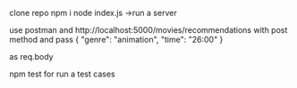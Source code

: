 clone repo
npm i 
node index.js ->run a server

use postman and http://localhost:5000/movies/recommendations with post method and pass {
    "genre": "animation",
    "time": "26:00"
}

as req.body

npm test for run a test cases 

